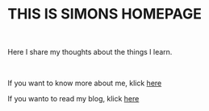 # THIS IS SIMONS HOMEPAGE

<br>

Here I share my thoughts about the things I learn. 

<br>


If you want to know more about me, klick [here](obsidian://open?vault=personal-site-md&file=about)

If you wanto to read my blog, klick [here](obsidian://open?vault=personal-site-md&file=blog)
